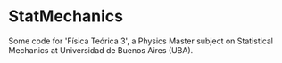 # StatMechanics
Some code for 'Física Teórica 3', a Physics Master subject on Statistical Mechanics at Universidad de Buenos Aires (UBA).
